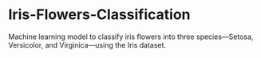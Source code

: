 # Iris-Flowers-Classification
Machine learning model to classify iris flowers into three species—Setosa, Versicolor, and Virginica—using the Iris dataset.
